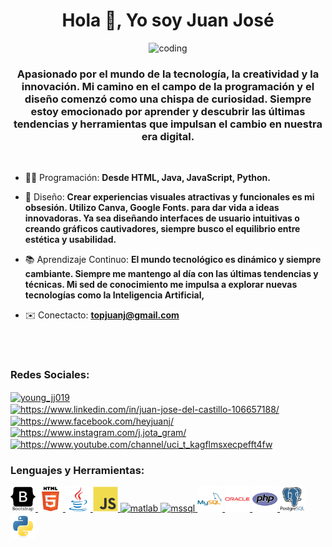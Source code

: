 <h1 align="center">Hola 👋, Yo soy Juan José</h1>
<p align="center"> <img alt="coding" width=400 src="https://www.canva.com/design/DAFt1YKYwoE/4bhbrvXdAzAMALKqeF9b_Q/watch?utm_content=DAFt1YKYwoE&utm_campaign=designshare&utm_medium=link&utm_source=publishsharelink"/> </p>
<h3 align="center">Apasionado por el mundo de la tecnología, la creatividad y la innovación. Mi camino en el campo de la programación y el diseño comenzó como una chispa de curiosidad. Siempre estoy emocionado por aprender y descubrir las últimas tendencias y herramientas que impulsan el cambio en nuestra era digital.</h3><br>

- 👨‍💻 Programación: **Desde HTML, Java, JavaScript, Python.** 

- 🎨 Diseño: **Crear experiencias visuales atractivas y funcionales es mi obsesión. Utilizo Canva, Google Fonts. para dar vida a ideas innovadoras. Ya sea diseñando interfaces de usuario intuitivas o creando gráficos cautivadores, siempre busco el equilibrio entre estética y usabilidad.**

- 📚 Aprendizaje Continuo: **El mundo tecnológico es dinámico y siempre cambiante. Siempre me mantengo al día con las últimas tendencias y técnicas. Mi sed de conocimiento me impulsa a explorar nuevas tecnologías como la Inteligencia Artificial,**

- ✉️ Conectacto: **topjuanj@gmail.com**
<br>
<br>
<h3 align="left">Redes Sociales:</h3>
<p align="left">
<a href="https://twitter.com/young_jj019" target="blank"><img align="center" src="https://raw.githubusercontent.com/rahuldkjain/github-profile-readme-generator/master/src/images/icons/Social/twitter.svg" alt="young_jj019" height="30" width="40" /></a>
<a href="https://linkedin.com/in/https://www.linkedin.com/in/juan-jose-del-castillo-106657188/" target="blank"><img align="center" src="https://raw.githubusercontent.com/rahuldkjain/github-profile-readme-generator/master/src/images/icons/Social/linked-in-alt.svg" alt="https://www.linkedin.com/in/juan-jose-del-castillo-106657188/" height="30" width="40" /></a>
<a href="https://fb.com/https://www.facebook.com/heyjuanj/" target="blank"><img align="center" src="https://raw.githubusercontent.com/rahuldkjain/github-profile-readme-generator/master/src/images/icons/Social/facebook.svg" alt="https://www.facebook.com/heyjuanj/" height="30" width="40" /></a>
<a href="https://instagram.com/https://www.instagram.com/j.jota_gram/" target="blank"><img align="center" src="https://raw.githubusercontent.com/rahuldkjain/github-profile-readme-generator/master/src/images/icons/Social/instagram.svg" alt="https://www.instagram.com/j.jota_gram/" height="30" width="40" /></a>
<a href="https://www.youtube.com/c/https://www.youtube.com/channel/uci_t_kagflmsxecpefft4fw" target="blank"><img align="center" src="https://raw.githubusercontent.com/rahuldkjain/github-profile-readme-generator/master/src/images/icons/Social/youtube.svg" alt="https://www.youtube.com/channel/uci_t_kagflmsxecpefft4fw" height="30" width="40" /></a>
</p>

<h3 align="left">Lenguajes y Herramientas:</h3>
<p align="left"> <a href="https://getbootstrap.com" target="_blank" rel="noreferrer"> <img src="https://raw.githubusercontent.com/devicons/devicon/master/icons/bootstrap/bootstrap-plain-wordmark.svg" alt="bootstrap" width="40" height="40"/> </a> <a href="https://www.w3.org/html/" target="_blank" rel="noreferrer"> <img src="https://raw.githubusercontent.com/devicons/devicon/master/icons/html5/html5-original-wordmark.svg" alt="html5" width="40" height="40"/> </a> <a href="https://www.java.com" target="_blank" rel="noreferrer"> <img src="https://raw.githubusercontent.com/devicons/devicon/master/icons/java/java-original.svg" alt="java" width="40" height="40"/> </a> <a href="https://developer.mozilla.org/en-US/docs/Web/JavaScript" target="_blank" rel="noreferrer"> <img src="https://raw.githubusercontent.com/devicons/devicon/master/icons/javascript/javascript-original.svg" alt="javascript" width="40" height="40"/> </a> <a href="https://www.mathworks.com/" target="_blank" rel="noreferrer"> <img src="https://upload.wikimedia.org/wikipedia/commons/2/21/Matlab_Logo.png" alt="matlab" width="40" height="40"/> </a> <a href="https://www.microsoft.com/en-us/sql-server" target="_blank" rel="noreferrer"> <img src="https://www.svgrepo.com/show/303229/microsoft-sql-server-logo.svg" alt="mssql" width="40" height="40"/> </a> <a href="https://www.mysql.com/" target="_blank" rel="noreferrer"> <img src="https://raw.githubusercontent.com/devicons/devicon/master/icons/mysql/mysql-original-wordmark.svg" alt="mysql" width="40" height="40"/> </a> <a href="https://www.oracle.com/" target="_blank" rel="noreferrer"> <img src="https://raw.githubusercontent.com/devicons/devicon/master/icons/oracle/oracle-original.svg" alt="oracle" width="40" height="40"/> </a> <a href="https://www.php.net" target="_blank" rel="noreferrer"> <img src="https://raw.githubusercontent.com/devicons/devicon/master/icons/php/php-original.svg" alt="php" width="40" height="40"/> </a> <a href="https://www.postgresql.org" target="_blank" rel="noreferrer"> <img src="https://raw.githubusercontent.com/devicons/devicon/master/icons/postgresql/postgresql-original-wordmark.svg" alt="postgresql" width="40" height="40"/> </a> <a href="https://www.python.org" target="_blank" rel="noreferrer"> <img src="https://raw.githubusercontent.com/devicons/devicon/master/icons/python/python-original.svg" alt="python" width="40" height="40"/> </a> </p>
